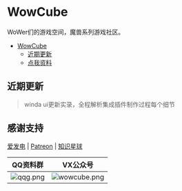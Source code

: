 # WowCube

WoWer们的游戏空间，魔兽系列游戏社区。

<!-- TOC -->

- [WowCube](#wowcube)
    - [近期更新](#近期更新)
    - [点我资料](#感谢支持)
    
<!-- /TOC -->

## 近期更新

> winda ui更新实录，全程解析集成插件制作过程每个细节





## 感谢支持

[爱发电](https://afdian.net/@windwhispered) | [Patreon](https://www.patreon.com/hearwinds) | [知识星球](https://wx.zsxq.com/dweb2/index/group/28855118214111)

|QQ资料群|VX公众号|
|-|-|
|![qqg.png](https://s2.loli.net/2021/12/28/c4D9Aaime2Hkwnt.png)|![wowcube.png](https://s2.loli.net/2023/11/11/LygmBo95dTMQl2X.jpg)|
